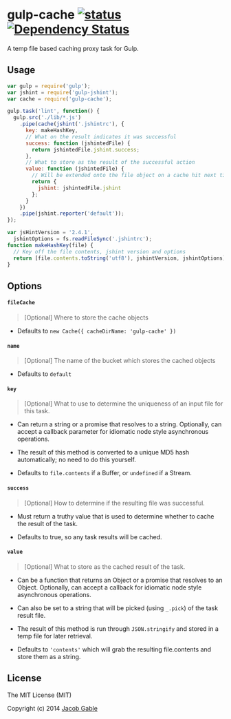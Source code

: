 gulp-cache  [![status](https://travis-ci.org/jgable/gulp-cache.png?branch=master)](https://travis-ci.org/jgable/gulp-cache) [![Dependency Status](https://david-dm.org/jgable/gulp-cache.png)](https://david-dm.org/jgable/gulp-cache)
==========

A temp file based caching proxy task for Gulp.

## Usage

```javascript
var gulp = require('gulp');
var jshint = require('gulp-jshint');
var cache = require('gulp-cache');

gulp.task('lint', function() {
  gulp.src('./lib/*.js')
    .pipe(cache(jshint('.jshintrc'), {
      key: makeHashKey,
      // What on the result indicates it was successful
      success: function (jshintedFile) {
        return jshintedFile.jshint.success;
      },
      // What to store as the result of the successful action
      value: function (jshintedFile) {
        // Will be extended onto the file object on a cache hit next time task is ran
        return {
          jshint: jshintedFile.jshint
        };
      }
    })
    .pipe(jshint.reporter('default'));
});

var jsHintVersion = '2.4.1',
  jshintOptions = fs.readFileSync('.jshintrc');
function makeHashKey(file) {
  // Key off the file contents, jshint version and options
  return [file.contents.toString('utf8'), jshintVersion, jshintOptions].join('');
}
```

## Options

#### `fileCache`

> [Optional] Where to store the cache objects

- Defaults to `new Cache({ cacheDirName: 'gulp-cache' })`

#### `name`

> [Optional] The name of the bucket which stores the cached objects

- Defaults to `default`

#### `key`

> [Optional] What to use to determine the uniqueness of an input file for this task.

- Can return a string or a promise that resolves to a string.  Optionally, can accept a callback parameter for idiomatic node style asynchronous operations.  

- The result of this method is converted to a unique MD5 hash automatically; no need to do this yourself.

- Defaults to `file.contents` if a Buffer, or `undefined` if a Stream.

#### `success`

> [Optional] How to determine if the resulting file was successful.

- Must return a truthy value that is used to determine whether to cache the result of the task.

- Defaults to true, so any task results will be cached.

#### `value`

> [Optional] What to store as the cached result of the task.

- Can be a function that returns an Object or a promise that resolves to an Object.  Optionally, can accept a callback for idiomatic node style asynchronous operations.

- Can also be set to a string that will be picked (using `_.pick`) of the task result file.

- The result of this method is run through `JSON.stringify` and stored in a temp file for later retrieval.

- Defaults to `'contents'` which will grab the resulting file.contents and store them as a string.

## License

The MIT License (MIT)

Copyright (c) 2014 [Jacob Gable](http://jacobgable.com)
